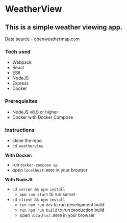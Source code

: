 # WeatherView

## This is a simple weather viewing app.

Data source - [openweathermap.com](http://openweathermap.com)
### Tech used
- Webpack
- React
- ES6
- NodeJS
- Express
- Docker

### Prerequisites
- NodeJS v8.9 or higher
- Docker with Docker Compose

### Instructions

- clone the repo
- `cd weatherview`

**With Docker:**
- run `docker-compose up`
- open `localhost:8000` in your browser

**With NodeJS**
- `cd server && npm install`
    - `npm run start` to run server
- `cd client && npm install`
    - `run npm run dev` to run development build
    - `run npm run build` to run production build
    - open `localhost:8000` in your browser